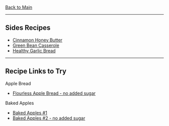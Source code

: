 [Back to Main](/README.md)

---
## Sides Recipes

- [Cinnamon Honey Butter](/100%20Recipes/Cinnamon%20Honey%20Butter.md)
- [Green Bean Casserole](/100%20Recipes/Green%20Bean%20Casserole.md)
- [Healthy Garlic Bread](/100%20Recipes/Healthy%20Garlic%20Bread.md)

---
## Recipe Links to Try

Apple Bread
- [Flourless Apple Bread - no added sugar](https://thebakermama.com/recipes/healthy-flourless-fresh-apple-bread/)

Baked Apples
- [Baked Apples #1](https://www.allrecipes.com/recipe/255931/baked-cinnamon-apples/)
- [Baked Apples #2 - no added sugar](https://happyhealthymama.com/simple-baked-apples.html)